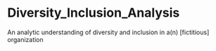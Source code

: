# Diversity_Inclusion_Analysis
An analytic understanding of  diversity and inclusion in a(n) [fictitious] organization

